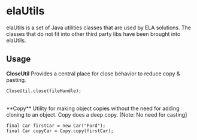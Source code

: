 elaUtils
========

elaUtils is a set of Java utilities classes that are used by ELA solutions.  The classes that do not fit into other third party libs have been brought into elaUtils.

## Usage

**CloseUtil**  Provides a central place for close behavior to reduce copy & pasting.

```
CloseUtil.close(fileHandle);
```
<br/>
**Copy** Utility for making object copies without the need for adding cloning to an object.  Copy does a deep copy.
[Note: No need for casting]

```
final Car firstCar = new Car("Ford");
final Car copyCar = Copy.copy(firstCar);
```
